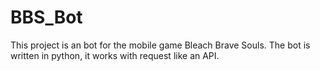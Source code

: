 # BBS_Bot
This project is an bot for the mobile game Bleach Brave Souls.
The bot is written in python, it works with request like an API.
